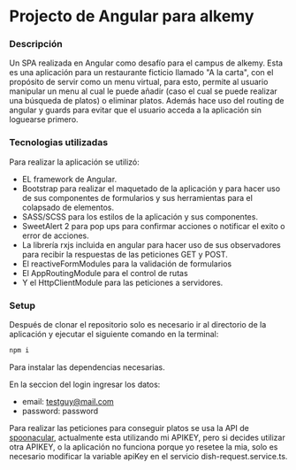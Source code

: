 Projecto de Angular para alkemy
=================================

### Descripción
Un SPA realizada en Angular como desafío para el campus de alkemy. Esta es una aplicación para un restaurante ficticio llamado "A la carta", con el propósito de servir como un menu virtual, para esto, permite al usuario manipular un menu al cual le puede añadir (caso el cual se puede realizar una búsqueda de platos) o eliminar platos. Además hace uso del routing de angular y guards para evitar que el usuario acceda a la aplicación sin loguearse primero.
### Tecnologias utilizadas
Para realizar la aplicación se utilizó:
  - EL framework de Angular.
  - Bootstrap para realizar el maquetado de la aplicación y para hacer uso de sus componentes de formularios y sus herramientas para el colapsado de elementos.
  - SASS/SCSS para los estilos de la aplicación y sus componentes.
  - SweetAlert 2 para pop ups para confirmar acciones o notificar el exito o error de acciones.
  - La librería rxjs incluida en angular para hacer uso de sus observadores para recibir la respuestas de las peticiones GET y POST.
  - El reactiveFormModules para la validación de formularios
  - El AppRoutingModule para el control de rutas
  - Y el HttpClientModule para las peticiones a servidores.
### Setup
Después de clonar el repositorio solo es necesario ir al directorio de la aplicación y ejecutar el siguiente comando en la terminal:
``` bash
npm i
```
Para instalar las dependencias necesarias.

En la seccion del login ingresar los datos:
  - email: testguy@mail.com
  - password: password

Para realizar las peticiones para conseguir platos se usa la API de [spoonacular](https://spoonacular.com/food-api), actualmente esta utilizando mi APIKEY, pero si decides utilizar otra APIKEY, o la aplicación no funciona porque yo resetee la mia, solo es necesario modificar la variable apiKey en el servicio dish-request.service.ts.
